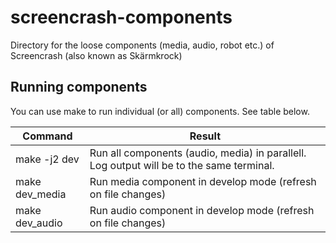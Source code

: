 # screencrash-components

Directory for the loose components (media, audio, robot etc.) of Screencrash (also known as Skärmkrock)

## Running components

You can use make to run individual (or all) components. See table below.

| Command        | Result                                                                                   |
| -------------- | ---------------------------------------------------------------------------------------- |
| make -j2 dev   | Run all components (audio, media) in parallell. Log output will be to the same terminal. |
| make dev_media | Run media component in develop mode (refresh on file changes)                            |
| make dev_audio | Run audio component in develop mode (refresh on file changes)                            |
